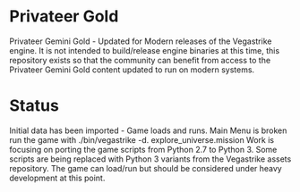 # Privateer Gold
Privateer Gemini Gold - Updated for Modern releases of the Vegastrike engine.
It is not intended to build/release engine binaries at this time, this repository exists so that the community can benefit from access to the Privateer Gemini Gold content updated to run on modern systems.

# Status
Initial data has been imported - Game loads and runs. Main Menu is broken run the game with ./bin/vegastrike -d. explore_universe.mission
Work is focusing on porting the game scripts from Python 2.7 to Python 3. Some scripts are being replaced with Python 3 variants from the Vegastrike assets repository. The game can load/run but should be considered under heavy development at this point.

